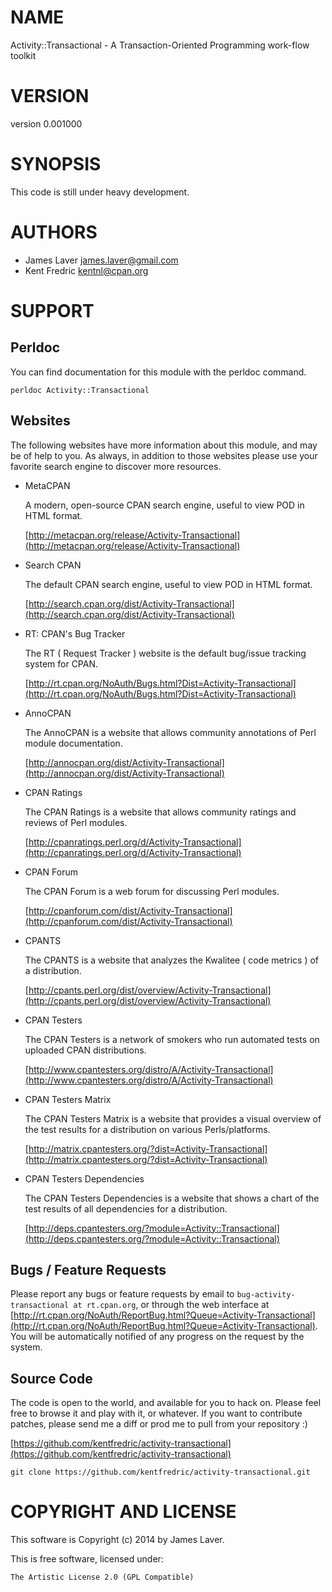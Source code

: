 # NAME

Activity::Transactional - A Transaction-Oriented Programming work-flow toolkit

# VERSION

version 0.001000

# SYNOPSIS

This code is still under heavy development.

# AUTHORS

- James Laver <james.laver@gmail.com>
- Kent Fredric <kentnl@cpan.org>

# SUPPORT

## Perldoc

You can find documentation for this module with the perldoc command.

    perldoc Activity::Transactional

## Websites

The following websites have more information about this module, and may be of help to you. As always,
in addition to those websites please use your favorite search engine to discover more resources.

- MetaCPAN

    A modern, open-source CPAN search engine, useful to view POD in HTML format.

    [http://metacpan.org/release/Activity-Transactional](http://metacpan.org/release/Activity-Transactional)

- Search CPAN

    The default CPAN search engine, useful to view POD in HTML format.

    [http://search.cpan.org/dist/Activity-Transactional](http://search.cpan.org/dist/Activity-Transactional)

- RT: CPAN's Bug Tracker

    The RT ( Request Tracker ) website is the default bug/issue tracking system for CPAN.

    [http://rt.cpan.org/NoAuth/Bugs.html?Dist=Activity-Transactional](http://rt.cpan.org/NoAuth/Bugs.html?Dist=Activity-Transactional)

- AnnoCPAN

    The AnnoCPAN is a website that allows community annotations of Perl module documentation.

    [http://annocpan.org/dist/Activity-Transactional](http://annocpan.org/dist/Activity-Transactional)

- CPAN Ratings

    The CPAN Ratings is a website that allows community ratings and reviews of Perl modules.

    [http://cpanratings.perl.org/d/Activity-Transactional](http://cpanratings.perl.org/d/Activity-Transactional)

- CPAN Forum

    The CPAN Forum is a web forum for discussing Perl modules.

    [http://cpanforum.com/dist/Activity-Transactional](http://cpanforum.com/dist/Activity-Transactional)

- CPANTS

    The CPANTS is a website that analyzes the Kwalitee ( code metrics ) of a distribution.

    [http://cpants.perl.org/dist/overview/Activity-Transactional](http://cpants.perl.org/dist/overview/Activity-Transactional)

- CPAN Testers

    The CPAN Testers is a network of smokers who run automated tests on uploaded CPAN distributions.

    [http://www.cpantesters.org/distro/A/Activity-Transactional](http://www.cpantesters.org/distro/A/Activity-Transactional)

- CPAN Testers Matrix

    The CPAN Testers Matrix is a website that provides a visual overview of the test results for a distribution on various Perls/platforms.

    [http://matrix.cpantesters.org/?dist=Activity-Transactional](http://matrix.cpantesters.org/?dist=Activity-Transactional)

- CPAN Testers Dependencies

    The CPAN Testers Dependencies is a website that shows a chart of the test results of all dependencies for a distribution.

    [http://deps.cpantesters.org/?module=Activity::Transactional](http://deps.cpantesters.org/?module=Activity::Transactional)

## Bugs / Feature Requests

Please report any bugs or feature requests by email to `bug-activity-transactional at rt.cpan.org`, or through
the web interface at [http://rt.cpan.org/NoAuth/ReportBug.html?Queue=Activity-Transactional](http://rt.cpan.org/NoAuth/ReportBug.html?Queue=Activity-Transactional). You will be automatically notified of any
progress on the request by the system.

## Source Code

The code is open to the world, and available for you to hack on. Please feel free to browse it and play
with it, or whatever. If you want to contribute patches, please send me a diff or prod me to pull
from your repository :)

[https://github.com/kentfredric/activity-transactional](https://github.com/kentfredric/activity-transactional)

    git clone https://github.com/kentfredric/activity-transactional.git

# COPYRIGHT AND LICENSE

This software is Copyright (c) 2014 by James Laver.

This is free software, licensed under:

    The Artistic License 2.0 (GPL Compatible)
